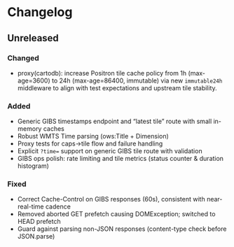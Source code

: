 # Changelog

## Unreleased

### Changed
- proxy(cartodb): increase Positron tile cache policy from 1h (max-age=3600) to 24h (max-age=86400, immutable) via new `immutable24h` middleware to align with test expectations and upstream tile stability.

### Added

- Generic GIBS timestamps endpoint and “latest tile” route with small in-memory caches
- Robust WMTS Time parsing (ows:Title + Dimension)
- Proxy tests for caps→tile flow and failure handling
- Explicit `?time=` support on generic GIBS tile route with validation
- GIBS ops polish: rate limiting and tile metrics (status counter & duration histogram)

### Fixed

- Correct Cache-Control on GIBS responses (60s), consistent with near-real-time cadence
- Removed aborted GET prefetch causing DOMException; switched to HEAD prefetch
- Guard against parsing non-JSON responses (content-type check before JSON.parse)

